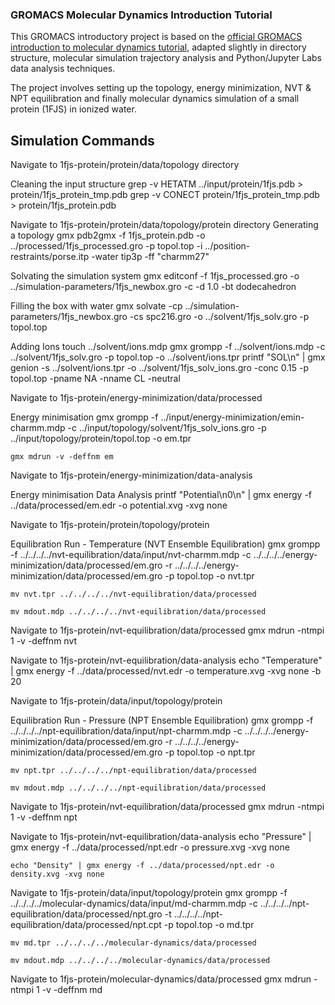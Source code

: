 ### GROMACS Molecular Dynamics Introduction Tutorial

This GROMACS introductory project is based on the [official GROMACS introduction to molecular dynamics tutorial](https://tutorials.gromacs.org/md-intro-tutorial.html), adapted slightly in directory structure, molecular simulation trajectory analysis and Python/Jupyter Labs data analysis techniques.

The project involves setting up the topology, energy minimization, NVT & NPT equilibration and finally molecular dynamics simulation of a small protein (1FJS) in ionized water.

## Simulation Commands
Navigate to 1fjs-protein/protein/data/topology directory

Cleaning the input structure
	grep -v HETATM ../input/protein/1fjs.pdb > protein/1fjs_protein_tmp.pdb
	grep -v CONECT protein/1fjs_protein_tmp.pdb > protein/1fjs_protein.pdb

Navigate to 1fjs-protein/protein/data/topology/protein directory
Generating a topology
	gmx pdb2gmx -f 1fjs_protein.pdb -o ../processed/1fjs_processed.gro -p topol.top -i ../position-restraints/porse.itp -water tip3p -ff "charmm27"

Solvating the simulation system
	gmx editconf -f 1fjs_processed.gro -o ../simulation-parameters/1fjs_newbox.gro -c -d 1.0 -bt dodecahedron

Filling the box with water
	gmx solvate -cp ../simulation-parameters/1fjs_newbox.gro -cs spc216.gro -o ../solvent/1fjs_solv.gro -p topol.top

Adding Ions
	touch ../solvent/ions.mdp
	gmx grompp -f ../solvent/ions.mdp -c ../solvent/1fjs_solv.gro -p topol.top -o ../solvent/ions.tpr
	printf "SOL\n" | gmx genion -s ../solvent/ions.tpr -o ../solvent/1fjs_solv_ions.gro -conc 0.15 -p topol.top -pname NA -nname CL -neutral

Navigate to 1fjs-protein/energy-minimization/data/processed

Energy minimisation
	gmx grompp -f  ../input/energy-minimization/emin-charmm.mdp -c ../input/topology/solvent/1fjs_solv_ions.gro -p ../input/topology/protein/topol.top -o em.tpr

	gmx mdrun -v -deffnm em

Navigate to 1fjs-protein/energy-minimization/data-analysis

Energy minimisation Data Analysis
	printf "Potential\n0\n" | gmx energy -f ../data/processed/em.edr -o potential.xvg -xvg none

Navigate to 1fjs-protein/protein/topology/protein

Equilibration Run - Temperature (NVT Ensemble Equilibration)
	gmx grompp -f ../../../../nvt-equilibration/data/input/nvt-charmm.mdp -c ../../../../energy-minimization/data/processed/em.gro -r ../../../../energy-minimization/data/processed/em.gro -p topol.top -o nvt.tpr

	mv nvt.tpr ../../../../nvt-equilibration/data/processed
	
	mv mdout.mdp ../../../../nvt-equilibration/data/processed


Navigate to 1fjs-protein/nvt-equilibration/data/processed
	gmx mdrun -ntmpi 1 -v -deffnm nvt
	
Navigate to 1fjs-protein/nvt-equilibration/data-analysis
	echo "Temperature" | gmx energy -f ../data/processed/nvt.edr -o temperature.xvg -xvg none -b 20
	
Navigate to 1fjs-protein/data/input/topology/protein

Equilibration Run - Pressure (NPT Ensemble Equilibration)
	gmx grompp -f ../../../../npt-equilibration/data/input/npt-charmm.mdp -c ../../../../energy-minimization/data/processed/em.gro -r ../../../../energy-minimization/data/processed/em.gro -p topol.top -o npt.tpr

	mv npt.tpr ../../../../npt-equilibration/data/processed
	
	mv mdout.mdp ../../../../npt-equilibration/data/processed

Navigate to 1fjs-protein/nvt-equilibration/data/processed
	gmx mdrun -ntmpi 1 -v -deffnm npt
	
Navigate to 1fjs-protein/nvt-equilibration/data-analysis
	echo "Pressure" | gmx energy -f ../data/processed/npt.edr -o pressure.xvg -xvg none
	
	echo "Density" | gmx energy -f ../data/processed/npt.edr -o density.xvg -xvg none

Navigate to 1fjs-protein/data/input/topology/protein
	gmx grompp -f ../../../../molecular-dynamics/data/input/md-charmm.mdp -c ../../../../npt-equilibration/data/processed/npt.gro -t ../../../../npt-equilibration/data/processed/npt.cpt -p topol.top -o md.tpr
	
	mv md.tpr ../../../../molecular-dynamics/data/processed
	
	mv mdout.mdp ../../../../molecular-dynamics/data/processed

Navigate to 1fjs-protein/molecular-dynamics/data/processed
	gmx mdrun -ntmpi 1 -v -deffnm md

